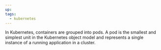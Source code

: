 ```yaml
---
up: 
tags:
  - kubernetes
---
```

In Kubernetes, containers are grouped into pods. A pod is the smallest
and simplest unit in the Kubernetes object model and represents a single
instance of a running application in a cluster.